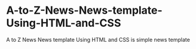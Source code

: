 # A-to-Z-News-News-template-Using-HTML-and-CSS
A to Z News News template Using HTML and CSS is simple news template 
